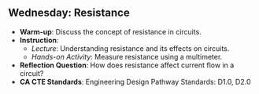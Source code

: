 ## Wednesday: Resistance

- **Warm-up**: Discuss the concept of resistance in circuits.
- **Instruction**:
  - *Lecture*: Understanding resistance and its effects on circuits.
  - *Hands-on Activity*: Measure resistance using a multimeter.
- **Reflection Question**: How does resistance affect current flow in a circuit?
- **CA CTE Standards**: Engineering Design Pathway Standards: D1.0, D2.0
